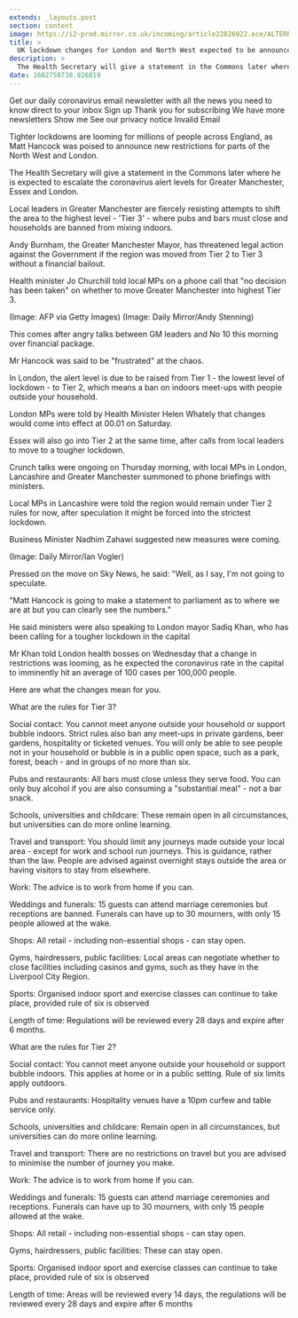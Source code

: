 ```yaml
--- 
extends: _layouts.post 
section: content 
image: https://i2-prod.mirror.co.uk/incoming/article22826922.ece/ALTERNATES/s1200/1_COVID-Face-masks-Testing-Lockdown-Bolton1.jpg 
title: > 
  UK lockdown changes for London and North West expected to be announced by Matt Hancock 
description: > 
  The Health Secretary will give a statement in the Commons later where he is expected to escalate the coronavirus alert levels for Greater Manchester, Essex and London.Andy Burnham, the Greater Manchester Mayor, has threatened legal action against the Government if the region was moved from Tier 2 to Tier 3 without a financial bailout.Health minister Jo Churchill told local MPs on a phone call that "no decision has been taken" on whether to move Greater Manchester into highest Tier 3.London MPs were told by Health Minister Helen Whately that changes would come into effect at 00.01 on Saturday.Crunch talks were ongoing on Thursday morning, with local MPs in London, Lancashire and Greater Manchester summoned to phone briefings with ministers. 
date: 1602758738.926819 
--- 
```

Get our daily coronavirus email newsletter with all the news you need to know direct to your inbox Sign up Thank you for subscribing We have more newsletters Show me See our privacy notice Invalid Email

Tighter lockdowns are looming for millions of people across England, as Matt Hancock was poised to announce new restrictions for parts of the North West and London.

The Health Secretary will give a statement in the Commons later where he is expected to escalate the coronavirus alert levels for Greater Manchester, Essex and London.

Local leaders in Greater Manchester are fiercely resisting attempts to shift the area to the highest level - 'Tier 3' - where pubs and bars must close and households are banned from mixing indoors.

Andy Burnham, the Greater Manchester Mayor, has threatened legal action against the Government if the region was moved from Tier 2 to Tier 3 without a financial bailout.

Health minister Jo Churchill told local MPs on a phone call that "no decision has been taken" on whether to move Greater Manchester into highest Tier 3.

(Image: AFP via Getty Images) (Image: Daily Mirror/Andy Stenning)

This comes after angry talks between GM leaders and No 10 this morning over financial package.

Mr Hancock was said to be "frustrated" at the chaos.

In London, the alert level is due to be raised from Tier 1 - the lowest level of lockdown - to Tier 2, which means a ban on indoors meet-ups with people outside your household.

London MPs were told by Health Minister Helen Whately that changes would come into effect at 00.01 on Saturday.

Essex will also go into Tier 2 at the same time, after calls from local leaders to move to a tougher lockdown.

Crunch talks were ongoing on Thursday morning, with local MPs in London, Lancashire and Greater Manchester summoned to phone briefings with ministers.

Local MPs in Lancashire were told the region would remain under Tier 2 rules for now, after speculation it might be forced into the strictest lockdown.

Business Minister Nadhim Zahawi suggested new measures were coming.

(Image: Daily Mirror/Ian Vogler)

Pressed on the move on Sky News, he said: "Well, as I say, I'm not going to speculate.

"Matt Hancock is going to make a statement to parliament as to where we are at but you can clearly see the numbers."

He said ministers were also speaking to London mayor Sadiq Khan, who has been calling for a tougher lockdown in the capital

Mr Khan told London health bosses on Wednesday that a change in restrictions was looming, as he expected the coronavirus rate in the capital to imminently hit an average of 100 cases per 100,000 people.

Here are what the changes mean for you.

What are the rules for Tier 3?

Social contact: You cannot meet anyone outside your household or support bubble indoors. Strict rules also ban any meet-ups in private gardens, beer gardens, hospitality or ticketed venues. You will only be able to see people not in your household or bubble is in a public open space, such as a park, forest, beach - and in groups of no more than six.

Pubs and restaurants: All bars must close unless they serve food. You can only buy alcohol if you are also consuming a "substantial meal" - not a bar snack.

Schools, universities and childcare: These remain open in all circumstances, but universities can do more online learning.

Travel and transport: You should limit any journeys made outside your local area - except for work and school run journeys. This is guidance, rather than the law. People are advised against overnight stays outside the area or having visitors to stay from elsewhere.

Work: The advice is to work from home if you can.

Weddings and funerals: 15 guests can attend marriage ceremonies but receptions are banned. Funerals can have up to 30 mourners, with only 15 people allowed at the wake.

Shops: All retail - including non-essential shops - can stay open.

Gyms, hairdressers, public facilities: Local areas can negotiate whether to close facilities including casinos and gyms, such as they have in the Liverpool City Region.

Sports: Organised indoor sport and exercise classes can continue to take place, provided rule of six is observed

Length of time: Regulations will be reviewed every 28 days and expire after 6 months.

What are the rules for Tier 2?

Social contact: You cannot meet anyone outside your household or support bubble indoors. This applies at home or in a public setting. Rule of six limits apply outdoors.

Pubs and restaurants: Hospitality venues have a 10pm curfew and table service only.

Schools, universities and childcare: Remain open in all circumstances, but universities can do more online learning.

Travel and transport: There are no restrictions on travel but you are advised to minimise the number of journey you make.

Work: The advice is to work from home if you can.

Weddings and funerals: 15 guests can attend marriage ceremonies and receptions. Funerals can have up to 30 mourners, with only 15 people allowed at the wake.

Shops: All retail - including non-essential shops - can stay open.

Gyms, hairdressers, public facilities: These can stay open.

Sports: Organised indoor sport and exercise classes can continue to take place, provided rule of six is observed

Length of time: Areas will be reviewed every 14 days, the regulations will be reviewed every 28 days and expire after 6 months